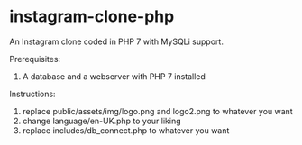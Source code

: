 # instagram-clone-php
An Instagram clone coded in PHP 7 with MySQLi support.

Prerequisites:
1. A database and a webserver with PHP 7 installed

Instructions:
1. replace public/assets/img/logo.png and logo2.png to whatever you want
2. change language/en-UK.php to your liking
3. replace includes/db_connect.php to whatever you want
